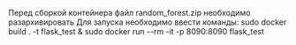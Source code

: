 Перед сборкой контейнера файл random_forest.zip необходимо разархивировать
Для запуска необходимо ввести команды: sudo docker build . -t flask_test & sudo docker run --rm -it -p 8090:8090 flask_test
